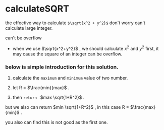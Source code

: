 # calculateSQRT

the effective way to calculate
`$\sqrt{x^2 + y^2}$`
don't worry can't calculate large integer. 

can't be overflow

- when we use $\sqrt{x^2+y^2}$ , we should calculate $x^2$ and $y^2$ first, it may cause the square of an integer can be overflow. 

### below is simple introduction for this solution.



1. calculate the ``maximum`` and ``minimum`` value of two number.

2. let R = $\frac{min}{max}$ .

3. then `return `  $max \sqrt{1+R^2}$ .

   

but we also can return $min \sqrt{1+R^2}$ , in this case R = $\frac{max}{min}$ .

you also can find this is not good as the first one.
